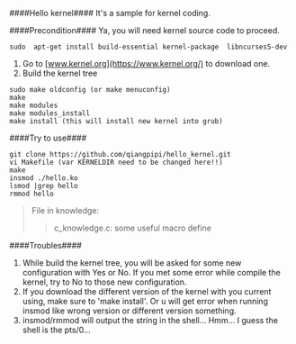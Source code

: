 ####Hello kernel####
It's a sample for kernel coding.

####Precondition####
Ya, you will need kernel source code to proceed.
```
sudo  apt-get install build-essential kernel-package  libncurses5-dev
```

1. Go to [www.kernel.org](https://www.kernel.org/) to download one.
2. Build the kernel tree
```
sudo make oldconfig (or make menuconfig)
make
make modules
make modules_install
make install (this will install new kernel into grub)
```
####Try to use####
```
git clone https://github.com/qiangpipi/hello_kernel.git
vi Makefile (var KERNELDIR need to be changed here!!)
make
insmod ./hello.ko
lsmod |grep hello
rmmod hello
```
>File in knowledge:
>>c_knowledge.c: some useful macro define

####Troubles####
1. While build the kernel tree, you will be asked for some new configuration with Yes or No. If you met some error while compile the kernel, try to No to those new configuration.
2. If you download the different version of the kernel with you current using, make sure to 'make install'. Or u will get error when running insmod like wrong version or different version something.
3. insmod/rmmod will output the string in the shell... Hmm... I guess the shell is the pts/0...
